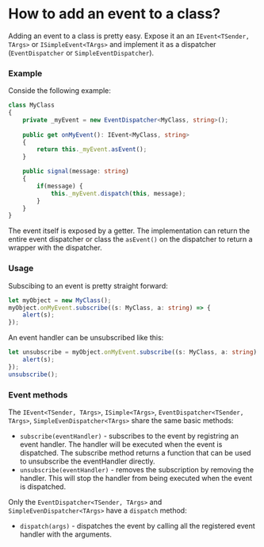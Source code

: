 ﻿# How to add an event to a class?

Adding an event to a class is pretty easy. Expose it an an `IEvent<TSender, TArgs>` or 
`ISimpleEvent<TArgs>` and implement it as a dispatcher (`EventDispatcher` or `SimpleEventDispatcher`).

### Example
Conside the following example:

```typescript
class MyClass
{
	private _myEvent = new EventDispatcher<MyClass, string>();
	
	public get onMyEvent(): IEvent<MyClass, string>
	{
		return this._myEvent.asEvent();
	}

	public signal(message: string)
	{
		if(message) {
			this._myEvent.dispatch(this, message);	
		}
	}
}
```
The event itself is exposed by a getter. The implementation can return the entire event dispatcher 
or class the `asEvent()` on the dispatcher to return a wrapper with the dispatcher.


### Usage
Subscibing to an event is pretty straight forward:
```typescript
let myObject = new MyClass();
myObject.onMyEvent.subscribe((s: MyClass, a: string) => {
	alert(s);
});
```

An event handler can be unsubscribed like this:

```typescript
let unsubscribe = myObject.onMyEvent.subscribe((s: MyClass, a: string) => {
	alert(s);
});
unsubscribe();
``` 

### Event methods
The `IEvent<TSender, TArgs>`, `ISimple<TArgs>`, `EventDispatcher<TSender, TArgs>`, `SimpleEvenDispatcher<TArgs>` share the 
same basic methods:

- `subscribe(eventHandler)` - subscribes to the event by registring an event handler. The handler will be executed when
the event is dispatched. The subscribe method returns a function that can be used to unsubscribe the eventHandler directly.
- `unsubscribe(eventHandler)` - removes the subscription by removing the handler. This will stop the handler from being executed
when the event is dispatched.

Only the  `EventDispatcher<TSender, TArgs>` and `SimpleEvenDispatcher<TArgs>` have a `dispatch` method:

- `dispatch(args)` - dispatches the event by calling all the registered event handler with the arguments.
